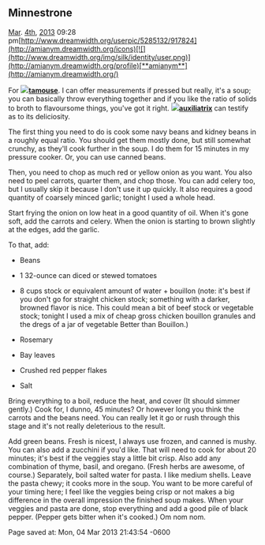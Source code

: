 <div id="wikitext">

<div class="vspace">

</div>

Minnestrone
-----------

[Mar](http://amianym.dreamwidth.org:80/2013/03/).
[4th](http://amianym.dreamwidth.org:80/2013/03/04/),
[2013](http://amianym.dreamwidth.org:80/2013/) 09:28
pm[http://www.dreamwidth.org/userpic/5285132/917824](http://amianym.dreamwidth.org/icons)[![](http://www.dreamwidth.org/img/silk/identity/user.png)](http://amianym.dreamwidth.org/profile)[**amianym**](http://amianym.dreamwidth.org/)

For
[![](http://www.dreamwidth.org/img/silk/identity/user.png)](http://tamouse.dreamwidth.org/profile)[**tamouse**](http://tamouse.dreamwidth.org/).
I can offer measurements if pressed but really, it's a soup; you can
basically throw everything together and if you like the ratio of solids
to broth to flavoursome things, you've got it right.
[![](http://www.dreamwidth.org/img/silk/identity/user.png)](http://auxiliatrix.dreamwidth.org/profile)[**auxiliatrix**](http://auxiliatrix.dreamwidth.org/)
can testify as to its deliciosity.

The first thing you need to do is cook some navy beans and kidney beans
in a roughly equal ratio. You should get them mostly done, but still
somewhat crunchy, as they'll cook further in the soup. I do them for 15
minutes in my pressure cooker. Or, you can use canned beans.

Then, you need to chop as much red or yellow onion as you want. You also
need to peel carrots, quarter them, and chop those. You can add celery
too, but I usually skip it because I don't use it up quickly. It also
requires a good quantity of coarsely minced garlic; tonight I used a
whole head.

Start frying the onion on low heat in a good quantity of oil. When it's
gone soft, add the carrots and celery. When the onion is starting to
brown slightly at the edges, add the garlic.

To that, add:

<div class="vspace">

</div>

-   Beans
-   1 32-ounce can diced or stewed tomatoes
-   8 cups stock or equivalent amount of water + bouillon (note: it's
    best if you don't go for straight chicken stock; something with a
    darker, browned flavor is nice. This could mean a bit of beef stock
    or vegetable stock; tonight I used a mix of cheap gross chicken
    bouillon granules and the dregs of a jar of vegetable Better than
    Bouillon.)
    <div class="vspace">

    </div>

-   Rosemary
-   Bay leaves
-   Crushed red pepper flakes
-   Salt

Bring everything to a boil, reduce the heat, and cover (It should simmer
gently.) Cook for, I dunno, 45 minutes? Or however long you think the
carrots and the beans need. You can really let it go or rush through
this stage and it's not really deleterious to the result.

Add green beans. Fresh is nicest, I always use frozen, and canned is
mushy. You can also add a zucchini if you'd like. That will need to cook
for about 20 minutes; it's best if the veggies stay a little bit crisp.
Also add any combination of thyme, basil, and oregano. (Fresh herbs are
awesome, of course.) Separately, boil salted water for pasta. I like
medium shells. Leave the pasta chewy; it cooks more in the soup. You
want to be more careful of your timing here; I feel like the veggies
being crisp or not makes a big difference in the overall impression the
finished soup makes. When your veggies and pasta are done, stop
everything and add a good pile of black pepper. (Pepper gets bitter when
it's cooked.) Om nom nom.

<div class="vspace">

</div>

<div style="display: none;">

Summary: Amianym's Minestrone! Tags: soup, minestrone, friends Source:
<http://amianym.dreamwidth.org/10234.html> Parent: (Recipes.)Soups
includeme:
[Recipes.Soups](http://wiki.tamouse.org?n=Recipes.Soups?action=print)
Categories:[Recipes](http://wiki.tamouse.org?n=Category.Recipes),
[Soup](http://wiki.tamouse.org?n=Category.Soup)

</div>

Page saved at: Mon, 04 Mar 2013 21:43:54 -0600

<div class="vspace">

</div>

</div>
